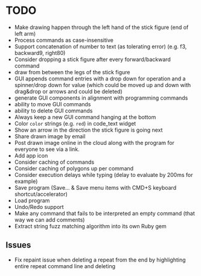 # TODO

- Make drawing happen through the left hand of the stick figure (end of left arm)
- Process commands as case-insensitive
- Support concatenation of number to text (as tolerating error) (e.g. f3, backward9, right80)
- Consider dropping a stick figure after every forward/backward command
- draw from between the legs of the stick figure
- GUI appends command entries with a drop down for operation and a spinner/drop down for value (which could be moved up and down with drag&drop or arrows and could be deleted)
- generate GUI components in alignment with programming commands
- ability to move GUI commands
- ability to delete GUI commands
- Always keep a new GUI command hanging at the bottom
- Color `color` strings (e.g. `red`) in code_text widget
- Show an arrow in the direction the stick figure is going next
- Share drawn image by email
- Post drawn image online in the cloud along with the program for everyone to see via a link.
- Add app icon
- Consider caching of commands
- Consider caching of polygons up per command
- Consider execution delays while typing (delay to evaluate by 200ms for example)
- Save program (Save... & Save menu items with CMD+S keyboard shortcut/accelerator)
- Load program
- Undo/Redo support
- Make any command that fails to be interpreted an empty command (that way we can add comments)
- Extract string fuzz matching algorithm into its own Ruby gem

## Issues

- Fix repaint issue when deleting a repeat from the end by highlighting entire repeat command line and deleting
